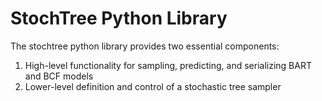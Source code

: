 # StochTree Python Library

The stochtree python library provides two essential components:

1. High-level functionality for sampling, predicting, and serializing BART and BCF models
2. Lower-level definition and control of a stochastic tree sampler
